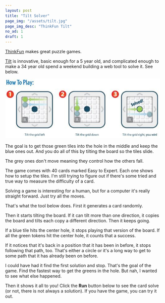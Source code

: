 ```yaml
---
layout: post
title: "Tilt Solver"
page_img: "/assets/tilt.jpg"
page_img_desc: "ThinkFun Tilt"
no_ad: 1
draft: 1
---
```


<a href="http://www.thinkfun.com">ThinkFun</a> makes great puzzle games.

<a href="www.amazon.com/Think-Fun-1001-ThinkFun-Tilt/dp/B004INGVJ4/ref=sr_1_2?tag=dankuck-20">Tilt</a> is innovative, basic enough for a 5 year old, and complicated enough to make a 34 year old spend a weekend building a web tool to solve it. See below.

<div class="illustration">
    <img src="/assets/tilt-example.jpg" />
</div>

The goal is to get those green tiles into the hole in the middle and keep the blue ones out. And you do all of this by tilting the board so the tiles slide.

The grey ones don't move meaning they control how the others fall.

The game comes with 40 cards marked Easy to Expert. Each one shows how to setup the tiles. I'm still trying to figure out if there's some tried and true way to measure the difficulty of a card.

Solving a game is interesting for a human, but for a computer it's really straight forward. Just try all the moves.

That's what the tool below does. First it generates a card randomly.

Then it starts tilting the board. If it can tilt more than one direction, it copies the board and tilts each copy a different direction. Then it keeps going.

If a blue tile hits the center hole, it stops playing that version of the board. If all the green tokens hit the center hole, it counts that a success.

If it notices that it's back in a position that it has been in before, it stops following that path, too. That's either a circle or it's a long way to get to some path that it has already been on before.

I could have had it find the first solution and stop. That's the goal of the game. Find the fastest way to get the greens in the hole. But nah, I wanted to see what else happened.

Then it shows it all to you! Click the <b>Run</b> button below to see the card solve (or not, there is not always a solution). If you have the game, you can try it out.

<script src="https://vuejs.org/js/vue.js"></script>

<div id="tilt-maker" style="clear: both">
  <tilt></tilt>
</div>

<script type="text/javascript" src="/TiltMaker/app.js"></script>
